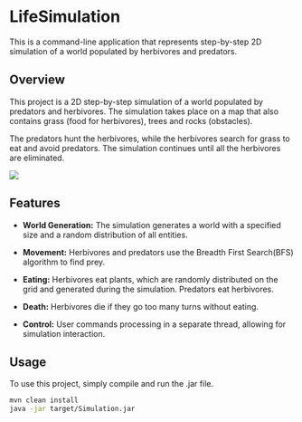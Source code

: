 # LifeSimulation
This is a command-line application that represents step-by-step 2D simulation of a world populated by herbivores and predators.
## Overview

This project is a 2D step-by-step simulation of a world populated by predators and herbivores.
The simulation takes place on a map that also contains grass (food for herbivores), trees and rocks (obstacles).

The predators hunt the herbivores, while the herbivores search for grass to eat and avoid predators.
The simulation continues until all the herbivores are eliminated.

![](C:\Users\User\IdeaProjects\java-backend-learning-course\Simulation\demo.png)

## Features

- **World Generation:** The simulation generates a world with a specified size and a random distribution of all entities.

- **Movement:** Herbivores and predators use the Breadth First Search(BFS) algorithm to find prey.

- **Eating:** Herbivores eat plants, which are randomly distributed on the grid and generated during the simulation. Predators eat herbivores.

- **Death:** Herbivores die if they go too many turns without eating.

- **Control:** User commands processing in a separate thread, allowing for simulation interaction.


## Usage

To use this project, simply compile and run the .jar file.
```sh
mvn clean install
java -jar target/Simulation.jar
```